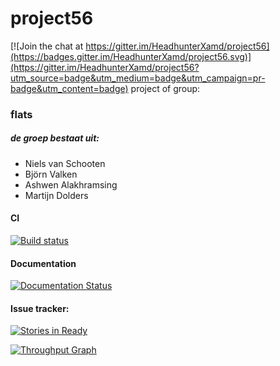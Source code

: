 ﻿# project56

[![Join the chat at https://gitter.im/HeadhunterXamd/project56](https://badges.gitter.im/HeadhunterXamd/project56.svg)](https://gitter.im/HeadhunterXamd/project56?utm_source=badge&utm_medium=badge&utm_campaign=pr-badge&utm_content=badge)
project of group: 
### flats

##### de groep bestaat uit:
- Niels van Schooten
- Björn Valken
- Ashwen Alakhramsing
- Martijn Dolders

#### CI
[![Build status](https://ci.appveyor.com/api/projects/status/vlh6fowsibfw1lga?svg=true)](https://ci.appveyor.com/project/HeadhunterXamd/project56)


#### Documentation
[![Documentation Status](https://readthedocs.org/projects/project56/badge/?version=latest)](http://project56.readthedocs.org/en/latest/?badge=latest)
                

#### Issue tracker:
[![Stories in Ready](https://badge.waffle.io/HeadhunterXamd/project56.png?label=ready&title=Ready)](https://waffle.io/HeadhunterXamd/project56) 

[![Throughput Graph](https://graphs.waffle.io/HeadhunterXamd/project56/throughput.svg)](https://waffle.io/HeadhunterXamd/project56/metrics)
